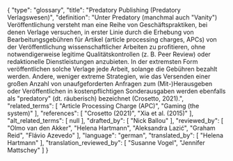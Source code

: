 {
    "type": "glossary",
    "title": "Predatory Publishing (Predatory Verlagswesen)",
    "definition": "Unter Predatory (manchmal auch \"Vanity\") Veröffentlichung versteht man eine Reihe von Geschäftspraktiken, bei denen Verlage versuchen, in erster Linie durch die Erhebung von Bearbeitungsgebühren für Artikel (article processing charges, APCs) von der Veröffentlichung wissenschaftlicher Arbeiten zu profitieren, ohne notwendigerweise legitime Qualitätskontrollen (z. B. Peer Review) oder redaktionelle Dienstleistungen anzubieten. In der extremsten Form veröffentlichen solche Verlage jede Arbeit, solange die Gebühren bezahlt werden. Andere, weniger extreme Strategien, wie das Versenden einer großen Anzahl von unaufgeforderten Anfragen zum (Mit-)Herausgeben oder Veröffentlichen in kostenpflichtigen Sonderausgaben werden ebenfalls als \"predatory\" (dt. räuberisch) bezeichnet (Crosetto, 2021).",
    "related_terms": [
        "Article Processing Charge (APC)",
        "Gaming (the system)"
    ],
    "references": [
        "Crosetto (2021)",
        "Xia et al. (2015)"
    ],
    "alt_related_terms": [
        null
    ],
    "drafted_by": [
        "Nick Ballou"
    ],
    "reviewed_by": [
        "Olmo van den Akker",
        "Helena Hartmann",
        "Aleksandra Lazić",
        "Graham Reid",
        "Flávio Azevedo"
    ],
    "language": "german",
    "translated_by": [
        "Helena Hartmann"
    ],
    "translation_reviewed_by": [
        "Susanne Vogel",
        "Jennifer Mattschey"
    ]
}